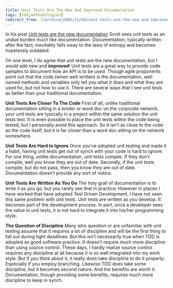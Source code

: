 ```yaml
---
title: Unit Tests Are The New And Improved Documentation
tags: [tdd,methodologies]
redirect_from: "/archive/2005/12/04/unit-tests-are-the-new-and-improved-documentation.aspx/"
---
```


In his post [Unit tests are the new
documentation](http://www.lazycoder.com/weblog/index.php/archives/2005/12/04/unit-tests-are-the-new-documentation/)
Scott sees unit tests as an undue burden much like documentation.
Documentation, typically written after the fact, inevitably falls sway
to the laws of entropy and becomes hopelessly outdated.

On one level, I do agree that unit tests are the new documentation, but
I would add new and **improved**! Unit tests are a great way to provide
code samples to document how an API is to be used. Though agile
proponents point out that the code (when well written) is the
documentation, well named methods and variables only tell you what it
does and what they are used for, but not how to use it. There are
several ways that I see unit tests as better than your traditional
documentation.

**Unit Tests Are Closer To The Code** 
 First of all, unlike traditional documentation sitting in a binder or
word doc on the corporate network, your unit tests are typically in a
project within the same solution the unit tests test. It is even
possible to place the unit tests within the code being tested, but I
personally avoid this approach. So it isn’t as close to the code as the
code itself, but it is far closer than a word doc sitting on the network
somewhere.

**Unit Tests Are Hard to Ignore** 
 Once you’ve adopted unit testing and made it a habit, having unit tests
get out of synch with your code is hard to ignore. For one thing, unlike
documentation, unit tests compile. If they don’t compile, well you know
they are out of date. Secondly, if the unit tests compile, but do not
pass, then you know they are out of date. Documentation doesn’t provide
any sort of notice.

**Unit Tests Are Written As You Go** 
 The holy grail of documentation is to write it as you go, but you
rarely see that in practice. However in places I have worked that have
adopted Test Driven Development, I have not seen this same problem with
unit tests. Unit tests are written as you develop. It becomes part of
the development process. In part, once a developer sees the value in
unit tests, it is not hard to integrate it into his/her programming
style.

**The Question of Discipline** 
 Many who question or are unfamiliar with unit testing assume that it
requires a lot of discipline and will be the first thing to fall out
during tight deadlines. But this isn’t necessarily true when TDD is
adopted as good software practice. It doesn’t require much more
discipline than using source control. These days, I hardly realize
source control requires any discipline at all because it is so well
integrated into my work style. But if you think about it, it really does
take discipline to do it properly. Especially if you employ branching.
Likewise TDD does take some discipline, but it becomes second nature.
And the benefits are worth it. Documentation, though providing some
benefits, requires much more discipline to keep in synch.

